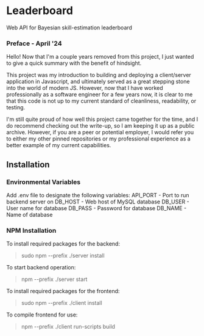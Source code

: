 # Leaderboard
 Web API for Bayesian skill-estimation leaderboard

### Preface - April '24

Hello! Now that I'm a couple years removed from this project, I just wanted to give a quick summary with the benefit of hindsight.

This project was my introduction to building and deploying a client/server application in Javascript, and ultimately served as a great stepping stone into the world of modern JS. However, now that I have worked professionally as a software engineer for a few years now, it is clear to me that this code is not up to my current standard of cleanliness, readability, or testing. 

I'm still quite proud of how well this project came together for the time, and I do recommend checking out the write-up, so I am keeping it up as a public archive. However, if you are a peer or potential employer, I would refer you to either my other pinned repositories or my professional experience as a better example of my current capabilities.

## Installation

### Environmental Variables
Add .env file to designate the following variables:
API_PORT - Port to run backend server on
DB_HOST - Web host of MySQL database
DB_USER - User name for database
DB_PASS - Password for database
DB_NAME - Name of database

### NPM Installation
To install required packages for the backend:
> sudo npm --prefix ./server install

To start backend operation:
> npm --prefix ./server start

To install required packages for the frontend:
> sudo npm --prefix ./client install

To compile frontend for use:
> npm --prefix ./client run-scripts build
